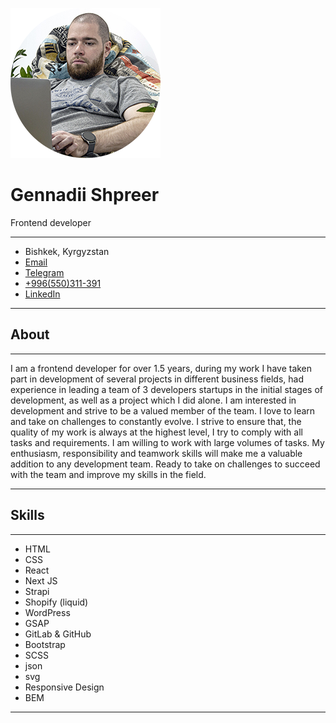 ![me](/img/ava-1.png)
# Gennadii Shpreer
Frontend developer
***
- Bishkek, Kyrgyzstan
- [Email](mailto:intellegento@gmail.com)
- [Telegram](https://t.me/intellegento)
- [+996(550)311-391](tel:+996550311391)
- [LinkedIn](https://www.linkedin.com/in/g-shpreer/)
***
## About
***
I am a frontend developer for over 1.5 years, during my work I have taken part in development of several projects in different business fields, had experience in leading a team of 3 developers startups in the initial stages of development, as well as a project which I did alone.
I am interested in development and strive to be a valued member of the team. I love to learn and take on challenges to constantly evolve. I strive to ensure that, the quality of my work is always at the highest level, I try to comply with all tasks and requirements. I am willing to work with large volumes of tasks. My enthusiasm, responsibility and teamwork skills will make me a valuable addition to any development team. Ready to take on challenges to succeed with the team and improve my skills in the field.
***
## Skills
***
- HTML
- CSS
- React
- Next JS
- Strapi 
- Shopify (liquid)
- WordPress
- GSAP
- GitLab & GitHub
- Bootstrap
- SСSS
- json
- svg
 - Responsive Design
- BEM
***